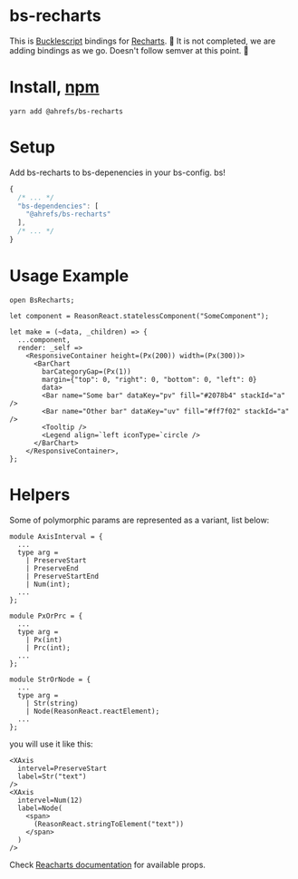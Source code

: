 # bs-recharts

This is [Bucklescript](https://bucklescript.github.io/) bindings for [Recharts](http://recharts.org/).
🚧 It is not completed, we are adding bindings as we go. Doesn't follow semver at this point. 🚧

# Install, [npm](https://www.npmjs.com/package/@ahrefs/bs-recharts)

```
yarn add @ahrefs/bs-recharts
```

# Setup

Add bs-recharts to bs-depenencies in your bs-config. bs!

```js
{
  /* ... */
  "bs-dependencies": [
    "@ahrefs/bs-recharts"
  ],
  /* ... */
}
```

# Usage Example

```re
open BsRecharts;

let component = ReasonReact.statelessComponent("SomeComponent");

let make = (~data, _children) => {
  ...component,
  render: _self =>
    <ResponsiveContainer height=(Px(200)) width=(Px(300))>
      <BarChart
        barCategoryGap=(Px(1))
        margin={"top": 0, "right": 0, "bottom": 0, "left": 0}
        data>
        <Bar name="Some bar" dataKey="pv" fill="#2078b4" stackId="a" />
        <Bar name="Other bar" dataKey="uv" fill="#ff7f02" stackId="a" />
        <Tooltip />
        <Legend align=`left iconType=`circle />
      </BarChart>
    </ResponsiveContainer>,
};
```

# Helpers

Some of polymorphic params are represented as a variant, list below:

```
module AxisInterval = {
  ...
  type arg =
    | PreserveStart
    | PreserveEnd
    | PreserveStartEnd
    | Num(int);
  ...
};

module PxOrPrc = {
  ...
  type arg =
    | Px(int)
    | Prc(int);
  ...
};

module StrOrNode = {
  ...
  type arg =
    | Str(string)
    | Node(ReasonReact.reactElement);
  ...
};
```

you will use it like this:

```
<XAxis
  intervel=PreserveStart
  label=Str("text")
/>
<XAxis
  intervel=Num(12)
  label=Node(
    <span>
      (ReasonReact.stringToElement("text"))
    </span>
  )
/>
```

Check [Reacharts documentation](http://recharts.org/en-US/api) for available props.
